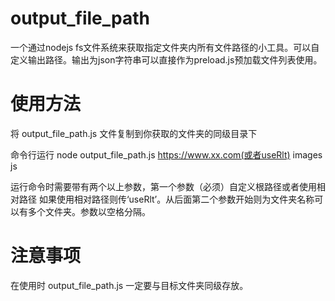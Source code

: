 # output_file_path
一个通过nodejs fs文件系统来获取指定文件夹内所有文件路径的小工具。可以自定义输出路径。输出为json字符串可以直接作为preload.js预加载文件列表使用。

# 使用方法
将 output_file_path.js 文件复制到你获取的文件夹的同级目录下

命令行运行 node output_file_path.js https://www.xx.com(或者useRlt) images js

运行命令时需要带有两个以上参数，第一个参数（必须）自定义根路径或者使用相对路径 如果使用相对路径则传‘useRlt’。从后面第二个参数开始则为文件夹名称可以有多个文件夹。参数以空格分隔。

# 注意事项

在使用时 output_file_path.js 一定要与目标文件夹同级存放。